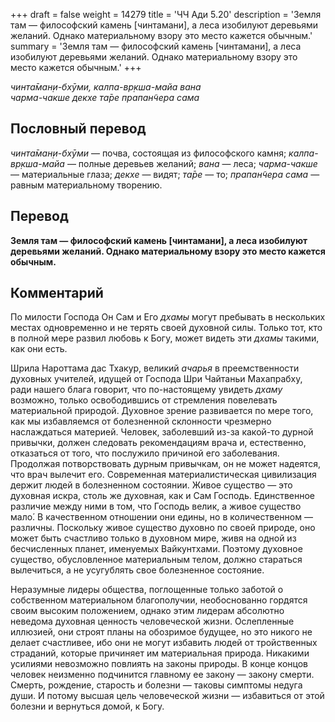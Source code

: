 +++
draft = false
weight = 14279
title = 'ЧЧ Ади 5.20'
description = 'Земля там — философский камень [чинтамани], а леса изобилуют деревьями желаний. Однако материальному взору это место кажется обычным.'
summary = 'Земля там — философский камень [чинтамани], а леса изобилуют деревьями желаний. Однако материальному взору это место кажется обычным.'
+++

_чинта̄ман̣и-бхӯми, калпа-вр̣кша-майа вана  
чарма-чакше декхе та̄ре прапан̃чера сама_

## Пословный перевод

_чинта̄ман̣и_\-_бхӯми_ — почва, состоящая из философского камня; _калпа_\-_вр̣кша_\-_майа_ — полные деревьев желаний; _вана_ — леса; _чарма_\-_чакше_ — материальные глаза; _декхе_ — видят; _та̄ре_ — то; _прапан̃чера_ _сама_ — равным материальному творению.

## Перевод

**Земля там — философский камень \[чинтамани\], а леса изобилуют деревьями желаний. Однако материальному взору это место кажется обычным.**

## Комментарий

По милости Господа Он Сам и Его _дхамы_ могут пребывать в нескольких местах одновременно и не терять своей духовной силы. Только тот, кто в полной мере развил любовь к Богу, может видеть эти _дхамы_ такими, как они есть.

Шрила Нароттама дас Тхакур, великий _ачарья_ в преемственности духовных учителей, идущей от Господа Шри Чайтаньи Махапрабху, ради нашего блага говорит, что по-настоящему увидеть _дхаму_ возможно, только освободившись от стремления повелевать материальной природой. Духовное зрение развивается по мере того, как мы избавляемся от болезненной склонности чрезмерно наслаждаться материей. Человек, заболевший из-за какой-то дурной привычки, должен следовать рекомендациям врача и, естественно, отказаться от того, что послужило причиной его заболевания. Продолжая потворствовать дурным привычкам, он не может надеятся, что врач вылечит его. Современная материалистическая цивилизация держит людей в болезненном состоянии. Живое существо — это духовная искра, столь же духовная, как и Сам Господь. Единственное различие между ними в том, что Господь велик, а живое существо мало́. В качественном отношении они едины, но в количественном — различны. Поскольку живое существо духовно по своей природе, оно может быть счастливо только в духовном мире, живя на одной из бесчисленных планет, именуемых Вайкунтхами. Поэтому духовное существо, обусловленное материальным телом, должно стараться вылечиться, а не усугублять свое болезненное состояние.

Неразумные лидеры общества, поглощенные только заботой о собственном материальном благополучии, необоснованно гордятся своим высоким положением, однако этим лидерам абсолютно неведома духовная ценность человеческой жизни. Ослепленные иллюзией, они строят планы на обозримое будущее, но это никого не делает счастливее, ибо они не могут избавить людей от тройственных страданий, которые причиняет им материальная природа. Никакими усилиями невозможно повлиять на законы природы. В конце концов человек неизменно подчинится главному ее закону — закону смерти. Смерть, рождение, старость и болезни — таковы симптомы недуга души. И потому высшая цель человеческой жизни — избавиться от этой болезни и вернуться домой, к Богу.
